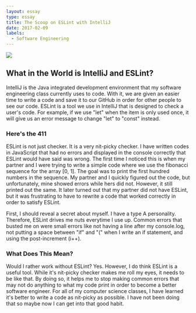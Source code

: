 ```yaml
---
layout: essay
type: essay
title: The Scoop on ESLint with IntelliJ
date: 2017-02-09
labels:
  - Software Engineering
---
```


<img class="ui image" src="http://mary-pascual.github.io/images/configuration-management-process-890x675.jpg">

## What in the World is IntelliJ and ESLint?

IntelliJ is the Java integrated development environment that my software engineering class currently uses to code.  With it, we are given an easier time to write a code and save it to our GitHub in order for other people to see our code.  ESLint is a tool we use in IntelliJ that is designed to check a user's code.  For example, if we use "let" when the item is only used once, it will give us an error message to change "let" to "const" instead.

### Here's the 411

ESLint is not just checker.  It is a very nit-picky checker.  I have written codes in JavaScript that had no errors and displayed in the console correctly that ESLint would have said was wrong.  The first time I noticed this is when my partner and I were trying to write a simple code where we use the fibonacci sequence for the array [0, 1].  The goal was to print the first hundred numbers in the sequence.  My partner and I quickly figured out the code, but unfortunately, mine showed errors while hers did not.  However, it still printed out the same.  It later turned out that my partner did not have ESLint, but it was frustrating to have to rewrite a code that worked correctly in order to satisfy ESLint.

First, I should reveal a secret about myself.  I have a type A personality.  Therefore, ESLint drives me nuts everytime I use up.  Common errors that busted me on were small errors like not having a line after my console.log, not putting a space between "if" and "(" when I write an if statement, and using the post-increment (i++).

### What Does This Mean?

Would I rather work without ESLint?  Yes.  However, I do think ESLint is a useful tool.  While it's nit-picky checker makes me roll my eyes, it needs to be like that.  By doing so, it helps me to stop making common errors that may not do anything to what my code print in order to become a better software engineer.  For all of my computer science classes, I have learned it's better to write a code as nit-picky as possible.  I have not been doing that so maybe now I can get into that good habit.
